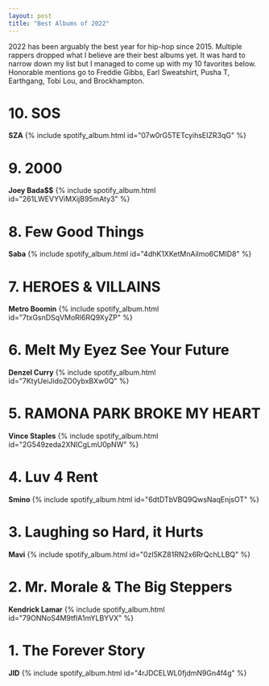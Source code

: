 ```yaml
---
layout: post
title: "Best Albums of 2022"
---
```


2022 has been arguably the best year for hip-hop since 2015. Multiple rappers dropped what I believe are their best albums yet. It was hard to narrow down my list but I managed to come up with my 10 favorites below. Honorable mentions go to Freddie Gibbs, Earl Sweatshirt, Pusha T, Earthgang, Tobi Lou, and Brockhampton. 

# 10. SOS
**SZA**
{% include spotify_album.html id="07w0rG5TETcyihsEIZR3qG" %}



# 9. 2000
**Joey Bada$$**
{% include spotify_album.html id="261LWEVYViMXijB95mAty3" %}

# 8. Few Good Things
**Saba**
{% include spotify_album.html id="4dhK1XKetMnAilmo6CMID8" %}

# 7. HEROES & VILLAINS
**Metro Boomin**
{% include spotify_album.html id="7txGsnDSqVMoRl6RQ9XyZP" %}

# 6. Melt My Eyez See Your Future
**Denzel Curry**
{% include spotify_album.html id="7KtyUeiJidoZO0ybxBXw0Q" %}

# 5. RAMONA PARK BROKE MY HEART
**Vince Staples**
{% include spotify_album.html id="2G549zeda2XNICgLmU0pNW" %}

# 4. Luv 4 Rent
**Smino**
{% include spotify_album.html id="6dtDTbVBQ9QwsNaqEnjsOT" %}

# 3. Laughing so Hard, it Hurts
**Mavi**
{% include spotify_album.html id="0zI5KZ81RN2x6RrQchLLBQ" %}

# 2. Mr. Morale & The Big Steppers
**Kendrick Lamar**
{% include spotify_album.html id="79ONNoS4M9tfIA1mYLBYVX" %}

# 1. The Forever Story
**JID**
{% include spotify_album.html id="4rJDCELWL0fjdmN9Gn4f4g" %}

